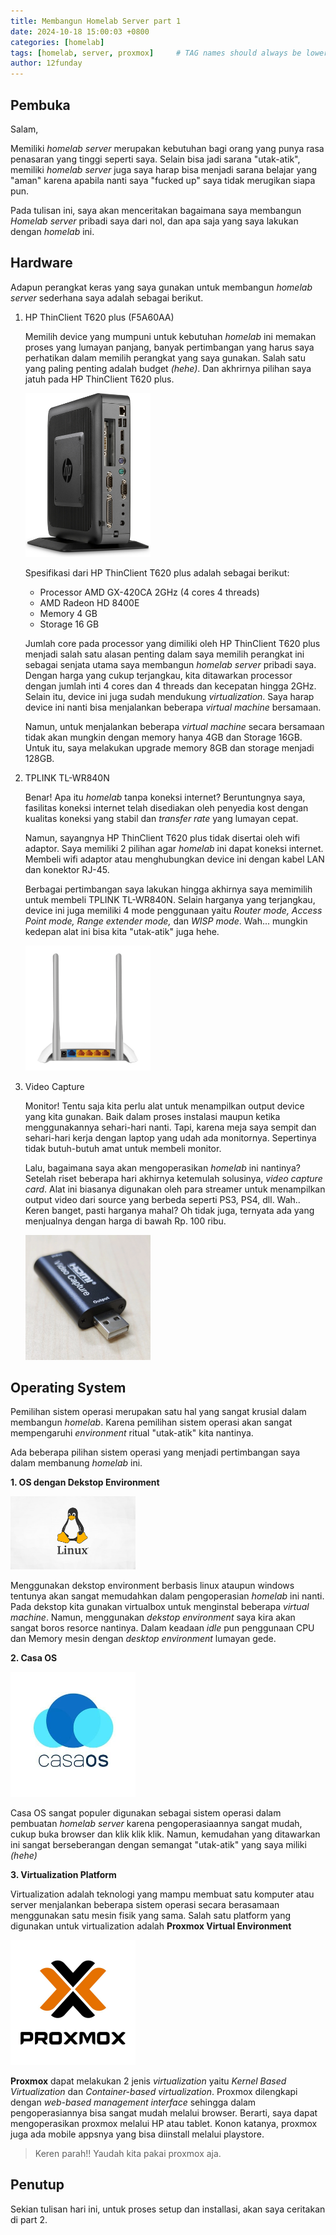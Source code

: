 ```yaml
---
title: Membangun Homelab Server part 1
date: 2024-10-18 15:00:03 +0800
categories: [homelab]
tags: [homelab, server, proxmox]     # TAG names should always be lowercase
author: 12funday
---
```


## Pembuka
Salam,

Memiliki *homelab server* merupakan kebutuhan bagi orang yang punya rasa penasaran yang tinggi seperti saya. Selain bisa jadi sarana "utak-atik", memiliki *homelab server* juga saya harap bisa menjadi sarana belajar yang "aman" karena apabila nanti saya "fucked up" saya tidak merugikan siapa pun.

Pada tulisan ini, saya akan menceritakan bagaimana saya membangun *Homelab server* pribadi saya dari nol, dan apa saja yang saya lakukan dengan *homelab* ini.

## Hardware

Adapun perangkat keras yang saya gunakan untuk membangun *homelab server* sederhana saya adalah sebagai berikut.

1. HP ThinClient T620 plus (F5A60AA)

    Memilih device yang mumpuni untuk kebutuhan *homelab* ini memakan proses yang lumayan panjang, banyak pertimbangan yang harus saya perhatikan dalam memilih perangkat yang saya gunakan. Salah satu yang paling penting adalah budget *(hehe)*. Dan akhrirnya pilihan saya jatuh pada HP ThinClient T620 plus.

    <img src="/assets/img/tc-1.png" alt="ThinClient T620 Plus" width="200"/>

    Spesifikasi dari HP ThinClient T620 plus adalah sebagai berikut:

    - Processor AMD GX-420CA 2GHz (4 cores 4 threads)
    - AMD Radeon HD 8400E
    - Memory 4 GB
    - Storage 16 GB

    Jumlah core pada processor yang dimiliki oleh HP ThinClient T620 plus menjadi salah satu alasan penting dalam saya memilih perangkat ini sebagai senjata utama saya membangun *homelab server* pribadi saya. Dengan harga yang cukup terjangkau, kita ditawarkan processor dengan jumlah inti 4 cores dan 4 threads dan kecepatan hingga 2GHz. Selain itu, device ini juga sudah mendukung *virtualization*. Saya harap device ini nanti bisa menjalankan beberapa *virtual machine* bersamaan.

    Namun, untuk menjalankan beberapa *virtual machine* secara bersamaan tidak akan mungkin dengan memory hanya 4GB dan Storage 16GB. Untuk itu, saya melakukan upgrade memory 8GB dan storage menjadi 128GB.

2. TPLINK TL-WR840N
    
    Benar! Apa itu *homelab* tanpa koneksi internet?
    Beruntungnya saya, fasilitas koneksi internet telah disediakan oleh penyedia kost dengan kualitas koneksi yang stabil dan *transfer rate* yang lumayan cepat.

    Namun, sayangnya HP ThinClient T620 plus tidak disertai oleh wifi adaptor. Saya memiliki 2 pilihan agar *homelab* ini dapat koneksi internet. Membeli wifi adaptor atau menghubungkan device ini dengan kabel LAN dan konektor RJ-45. 

    Berbagai pertimbangan saya lakukan hingga akhirnya saya memimilih untuk membeli TPLINK TL-WR840N. Selain harganya yang terjangkau, device ini juga memiliki 4 mode penggunaan yaitu *Router mode, Access Point mode, Range extender mode,* dan *WISP mode*. Wah... mungkin kedepan alat ini bisa kita "utak-atik" juga hehe.

    <img src="/assets/img/tplink.png" alt="TPLINK TL-WR840N" width="200"/>


3. Video Capture


    Monitor! Tentu saja kita perlu alat untuk menampilkan output device yang kita gunakan. Baik dalam proses instalasi maupun ketika menggunakannya sehari-hari nanti. Tapi, karena meja saya sempit dan sehari-hari kerja dengan laptop yang udah ada monitornya. Sepertinya tidak butuh-butuh amat untuk membeli monitor.

    Lalu, bagaimana saya akan mengoperasikan *homelab* ini nantinya? Setelah riset beberapa hari akhirnya ketemulah solusinya, *video capture card*. Alat ini biasanya digunakan oleh para streamer untuk menampilkan output video dari source yang berbeda seperti PS3, PS4, dll. Wah.. Keren banget, pasti harganya mahal? Oh tidak juga, ternyata ada yang menjualnya dengan harga di bawah Rp. 100 ribu.

    <img src="/assets/img/vccard.png" alt="Video Capture Card" width="200"/>


## Operating System

Pemilihan sistem operasi merupakan satu hal yang sangat krusial dalam membangun *homelab*. Karena pemilihan sistem operasi akan sangat mempengaruhi *environment* ritual "utak-atik" kita nantinya.

Ada beberapa pilihan sistem operasi yang menjadi pertimbangan saya dalam membanung *homelab* ini.

**1. OS dengan Dekstop Environment**

 <img src="/assets/img/linux-1.png" alt="linux" width="200"/>

Menggunakan dekstop environment berbasis linux ataupun windows tentunya akan sangat memudahkan dalam pengoperasian *homelab* ini nanti. Pada dekstop kita gunakan virtualbox untuk menginstal beberapa *virtual machine*. Namun, menggunakan *dekstop environment* saya kira akan sangat boros resorce nantinya. Dalam keadaan *idle* pun penggunaan CPU dan Memory mesin dengan *desktop environment* lumayan gede.

**2. Casa OS**

<img src="/assets/img/casa-1.png" alt="casa OS" width="200"/>

Casa OS sangat populer digunakan sebagai sistem operasi dalam pembuatan *homelab server* karena pengoperasiaannya sangat mudah, cukup buka browser dan klik klik klik. Namun, kemudahan yang ditawarkan ini sangat berseberangan dengan semangat "utak-atik" yang saya miliki *(hehe)*

**3. Virtualization Platform**

Virtualization adalah teknologi yang mampu membuat satu komputer atau server menjalankan beberapa sistem operasi secara berasamaan menggunakan satu mesin fisik yang sama. Salah satu platform yang digunakan untuk virtualization adalah **Proxmox Virtual Environment**

<img src="/assets/img/proxmox-1.png" alt="Proxmox Virtual Environment" width="200"/>

**Proxmox** dapat melakukan 2 jenis *virtualization* yaitu *Kernel Based Virtualization* dan *Container-based virtualization*. Proxmox dilengkapi dengan *web-based management interface* sehingga dalam pengoperasiannya bisa sangat mudah melalui browser. Berarti, saya dapat mengoperasikan proxmox melalui HP atau tablet. Konon katanya, proxmox juga ada mobile appsnya yang bisa diinstall melalui playstore.

> Keren parah!! Yaudah kita pakai proxmox aja.


## Penutup

Sekian tulisan hari ini, untuk proses setup dan installasi, akan saya ceritakan di part 2.